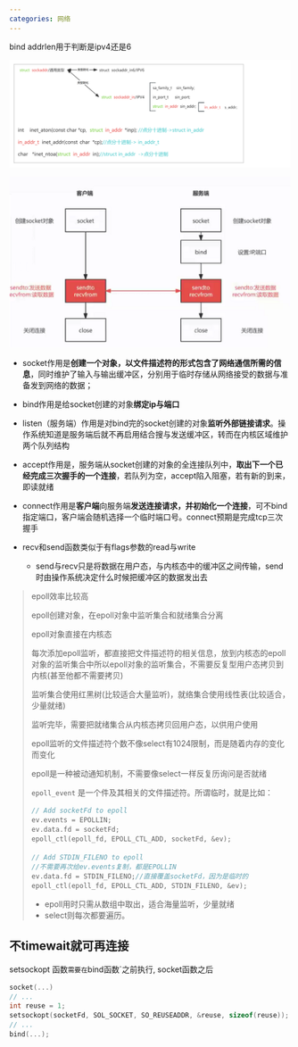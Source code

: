 ```yaml
---
categories: 网络
---
```


bind addrlen用于判断是ipv4还是6

<img src="/res/img_socket/socket参数结构体.png">

![image-20240823172840917](/res/img_net/socket.png)

- socket作用是**创建一个对象，以文件描述符的形式包含了网络通信所需的信息**，同时维护了输入与输出缓冲区，分别用于临时存储从网络接受的数据与准备发到网络的数据；

- bind作用是给socket创建的对象**绑定ip与端口**

- listen（服务端）作用是对bind完的socket创建的对象**监听外部链接请求**。操作系统知道是服务端后就不再启用结合搜与发送缓冲区，转而在内核区域维护两个队列结构

- accept作用是，服务端从socket创建的对象的全连接队列中，**取出下一个已经完成三次握手的一个连接**，若队列为空，accept陷入阻塞，若有新的到来，即读就绪

- connect作用是**客户端**向服务端**发送连接请求，并初始化一个连接**，可不bind指定端口，客户端会随机选择一个临时端口号。connect预期是完成tcp三次握手

- recv和send函数类似于有flags参数的read与write
  - send与recv只是将数据在用户态，与内核态中的缓冲区之间传输，send时由操作系统决定什么时候把缓冲区的数据发出去

> epoll效率比较高
>
> epoll创建对象，在epoll对象中监听集合和就绪集合分离
>
> epoll对象直接在内核态
>
> 每次添加epoll监听，都直接把文件描述符的相关信息，放到内核态的epoll对象的监听集合中所以epoll对象的监听集合，不需要反复型用户态拷贝到内核(甚至他都不需要拷贝)
>
> 监听集合使用红黑树(比较适合大量监听)，就络集合使用线性表(比较适合，少量就绪)
>
> 监听完毕，需要把就绪集合从内核态拷贝回用户态，以供用户使用
>
> epoll监听的文件描述符个数不像select有1024限制，而是随着内存的变化而变化
>
> epoll是一种被动通知机制，不需要像select一样反复历询问是否就绪
>
> `epoll_event` 是一个件及其相关的文件描述符。所谓临时，就是比如：
>
> ````c
> // Add socketFd to epoll
> ev.events = EPOLLIN;
> ev.data.fd = socketFd;
> epoll_ctl(epoll_fd, EPOLL_CTL_ADD, socketFd, &ev);
> 
> // Add STDIN_FILENO to epoll
> //不需要再次给ev.events复制，都是EPOLLIN
> ev.data.fd = STDIN_FILENO;//直接覆盖socketFd，因为是临时的
> epoll_ctl(epoll_fd, EPOLL_CTL_ADD, STDIN_FILENO, &ev);
> ````
>
> - epoll用时只需从数组中取出，适合海量监听，少量就绪
> - select则每次都要遍历。

## 不timewait就可再连接

setsockopt 函数`需要在`bind函数`之前执行,  socket函数之后

```c
socket(...)
// ...
int reuse = 1;
setsockopt(socketFd, SOL_SOCKET, SO_REUSEADDR, &reuse, sizeof(reuse));
// ...
bind(...);
```

